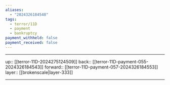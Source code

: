 ```yaml
---
aliases:
  - "2024326184548"
tags:
  - terror/11D
  - payment
  - bankruptcy
payment_withheld: false
payment_received: false
---
```




***

up:: [[terror-11D-2024275124509]]
back:: [[terror-11D-payment-055-2024326184543]]
forward:: [[terror-11D-payment-057-2024326184553]]
layer:: [[brokenscale|layer-333]]

***
